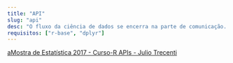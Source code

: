 ```yaml
---
title: "API"
slug: "api"
desc: "O fluxo da ciência de dados se encerra na parte de comunicação. Essa parte é responsável por transferir todo o conhecimento gerado durante a análise de dados. E isso não é nada fácil. A forma de construir a comunicação depende muito do interlocutor."
requisitos: ["r-base", "dplyr"]
---
```


[<i class="fab fa-youtube"></i> aMostra de Estatística 2017 - Curso-R APIs - Julio Trecenti](https://youtu.be/A5Um70QBwMk)


